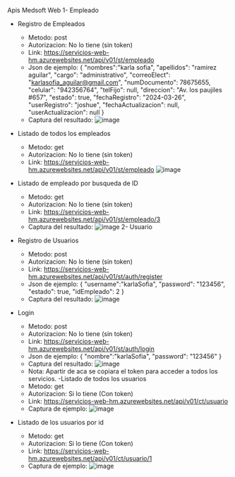 Apis Medsoft Web
1- Empleado
  - Registro de Empleados
    - Metodo: post
    - Autorizacion: No lo tiene (sin token)
    - Link: https://servicios-web-hm.azurewebsites.net/api/v01/st/empleado
    - Json de ejemplo:
        {
          "nombres":"karla sofia",
          "apellidos": "ramirez aguilar",
          "cargo": "administrativo",
          "correoElect": "karlasofia_aguilar@gmail.com",
          "numDocumento": 78675655,
          "celular": "942356764",
          "telFijo": null,
          "direccion": "Av. los paujiles #657",
          "estado": true,
          "fechaRegistro": "2024-03-26",
          "userRegistro": "joshue",
          "fechaActualizacion": null,
          "userActualizacion": null
        }
    - Captura del resultado:
      ![image](https://github.com/horizonteMedic/hmWEB/assets/72226346/8cc1dc98-50ea-414f-a3d1-994ab1f9f7e8)

  - Listado de todos los empleados
    - Metodo: get
    - Autorizacion: No lo tiene (sin token)
    - Link: https://servicios-web-hm.azurewebsites.net/api/v01/st/empleado
      ![image](https://github.com/horizonteMedic/hmWEB/assets/72226346/20be6a82-d8ca-455c-8dc9-92ea17e0c1f9)
  - Listado de empleado por busqueda de ID
    - Metodo: get
    - Autorizacion: No lo tiene (sin token)
    - Link: https://servicios-web-hm.azurewebsites.net/api/v01/st/empleado/3
    - Captura del resultado:
      ![image](https://github.com/horizonteMedic/hmWEB/assets/72226346/bb57a19c-ca7c-4f70-8717-177a65d7aefd)
2- Usuario
  - Registro de Usuarios
    - Metodo: post
    - Autorizacion: No lo tiene (sin token)
    - Link: https://servicios-web-hm.azurewebsites.net/api/v01/st/auth/register
    - Json de ejemplo:
          {
            "username":"karlaSofia",
            "password": "123456",
            "estado": true,
            "idEmpleado": 2
          }
    - Captura del resultado:
      ![image](https://github.com/horizonteMedic/hmWEB/assets/72226346/583fbbbc-cb3e-495c-9044-2420aefce778)
- Login
  - Metodo: post
  - Autorizacion: No lo tiene (sin token)
  - Link: https://servicios-web-hm.azurewebsites.net/api/v01/st/auth/login
  - Json de ejemplo:
      {
        "nombre":"karlaSofia",
        "password": "123456"
      }
  - Captura del resultado:
    ![image](https://github.com/horizonteMedic/hmWEB/assets/72226346/28cccc89-69f9-48db-9e42-7359612e9982)
  - Nota: Apartir de aca se copiara el token para acceder a todos los servicios.
-Listado de todos los usuarios
  - Metodo: get
  - Autorizacion: Si lo tiene (Con token)
  - Link: https://servicios-web-hm.azurewebsites.net/api/v01/ct/usuario
  - Captura de ejemplo:
    ![image](https://github.com/horizonteMedic/hmWEB/assets/72226346/8b525572-b930-417f-9527-2b68c97cb323)
- Listado de los usuarios por id
  - Metodo: get
  - Autorizacion: Si lo tiene (Con token)
  - Link: https://servicios-web-hm.azurewebsites.net/api/v01/ct/usuario/1
  - Captura de ejemplo:
    ![image](https://github.com/horizonteMedic/hmWEB/assets/72226346/6d3d0014-fa9a-48d3-b831-ab887fcffa01)

    



